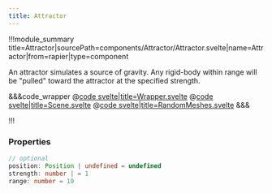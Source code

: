 ```yaml
---
title: Attractor
---
```


<script lang="ts">
import Wrapper from '$examples/rapier/attractor/Wrapper.svelte'
</script>

!!!module_summary title=Attractor|sourcePath=components/Attractor/Attractor.svelte|name=Attractor|from=rapier|type=component

An attractor simulates a source of gravity. Any rigid-body within range will be "pulled" toward the attractor at the specified strength.

<ExampleWrapper>
  <Wrapper />
</ExampleWrapper>

&&&code_wrapper
@[code svelte|title=Wrapper.svelte](../../examples/rapier/attractor/Wrapper.svelte)
@[code svelte|title=Scene.svelte](../../examples/rapier/attractor/Scene.svelte)
@[code svelte|title=RandomMeshes.svelte](../../examples/rapier/attractor/RandomMeshes.svelte)
&&&

!!!

### Properties

```ts
// optional
position: Position | undefined = undefined
strength: number | = 1
range: number = 10
```
